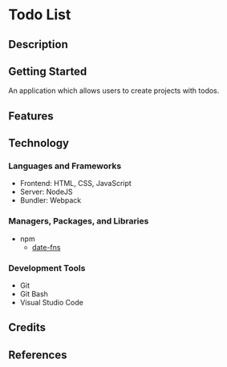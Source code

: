 # Todo List

## Description

## Getting Started

An application which allows users to create projects with todos.

## Features

## Technology

### Languages and Frameworks

- Frontend: HTML, CSS, JavaScript
- Server: NodeJS
- Bundler: Webpack

### Managers, Packages, and Libraries

- npm
    - [date-fns](https://www.npmjs.com/package/date-fns)

### Development Tools

- Git
- Git Bash
- Visual Studio Code

## Credits

## References
